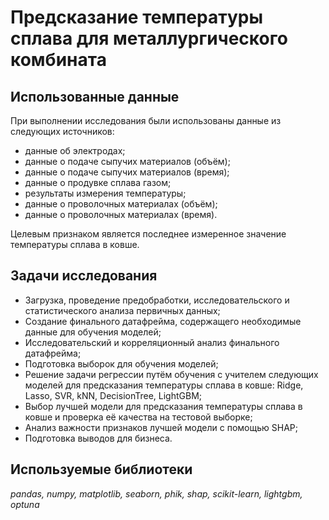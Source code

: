 # Предсказание температуры сплава для металлургического комбината


## Использованные данные

При выполнении исследования были использованы данные из следующих источников:
- данные об электродах;
- данные о подаче сыпучих материалов (объём);
- данные о подаче сыпучих материалов (время);
- данные о продувке сплава газом;
- результаты измерения температуры;
- данные о проволочных материалах (объём);
- данные о проволочных материалах (время).

Целевым признаком является последнее измеренное значение температуры сплава в ковше.

## Задачи исследования

- Загрузка, проведение предобработки, исследовательского и статистического анализа первичных данных;
- Создание финального датафрейма, содержащего необходимые данные для обучения моделей;
- Исследовательский и корреляционный анализ финального датафрейма;
- Подготовка выборок для обучения моделей;
- Решение задачи регрессии путём обучения с учителем следующих моделей для предсказания температуры сплава в ковше: Ridge, Lasso, SVR, kNN, DecisionTree, LightGBM;
- Выбор лучшей модели для предсказания температуры сплава в ковше и проверка её качества на тестовой выборке;
- Анализ важности признаков лучшей модели с помощью SHAP;
- Подготовка выводов для бизнеса.

## Используемые библиотеки
*pandas, numpy, matplotlib, seaborn, phik, shap, scikit-learn, lightgbm, optuna*
